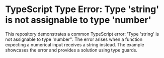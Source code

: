 # TypeScript Type Error: Type 'string' is not assignable to type 'number'

This repository demonstrates a common TypeScript error:  'Type 'string' is not assignable to type 'number''. The error arises when a function expecting a numerical input receives a string instead.  The example showcases the error and provides a solution using type guards.